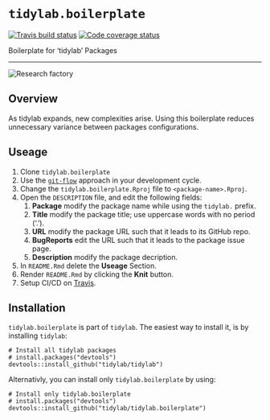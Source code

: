 
# `tidylab.boilerplate`

<!-- badges: start -->

[![Travis build
status](https://travis-ci.org/tidylab/tidylab.boilerplate.svg?branch=master)](https://travis-ci.org/tidylab/tidylab.boilerplate)
[![Code coverage
status](https://codecov.io/gh/tidylab/tidylab.boilerplate/branch/master/graph/badge.svg)](https://codecov.io/github/tidylab/tidylab.boilerplate?branch=master)
<!-- badges: end -->

Boilerplate for ‘tidylab’ Packages

-----

![Research factory](https://i.imgur.com/RLEQkhe.png)

<!-- Package Description -->

## Overview

As tidylab expands, new complexities arise. Using this boilerplate
reduces unnecessary variance between packages configurations.

<!--- Only relevant for the tidylab.boilerplate package -->

## Useage

1.  Clone `tidylab.boilerplate`
2.  Use the
    [`git-flow`](https://blog.sourcetreeapp.com/2012/08/01/smart-branching-with-sourcetree-and-git-flow/)
    approach in your development cycle.
3.  Change the `tidylab.boilerplate.Rproj` file to
    `<package-name>.Rproj`.
4.  Open the `DESCRIPTION` file, and edit the following fields:
    1.  **Package** modify the package name while using the `tidylab.`
        prefix.
    2.  **Title** modify the package title; use uppercase words with no
        period (‘.’).
    3.  **URL** modify the package URL such that it leads to its GitHub
        repo.
    4.  **BugReports** edit the URL such that it leads to the package
        issue page.
    5.  **Description** modify the package decription.
5.  In `README.Rmd` delete the **Useage** Section.
6.  Render `README.Rmd` by clicking the **Knit** button.
7.  Setup CI/CD on [Travis](https://travis-ci.org/tidylab).


## Installation

`tidylab.boilerplate` is part of `tidylab`. The easiest way to install
it, is by installing `tidylab`:

    # Install all tidylab packages
    # install.packages("devtools")
    devtools::install_github("tidylab/tidylab")

Alternativly, you can install only `tidylab.boilerplate` by using:

    # Install only tidylab.boilerplate
    # install.packages("devtools")
    devtools::install_github("tidylab/tidylab.boilerplate")
